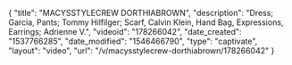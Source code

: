 {
    "title": "MACYSSTYLECREW DORTHIABROWN",
    "description": "Dress; Garcia, Pants; Tommy Hilfilger; Scarf, Calvin Klein, Hand Bag, Expressions, Earrings; Adrienne V.",
    "videoid": "178266042",
    "date_created": "1537766285",
    "date_modified": "1546466790",
    "type": "captivate",
    "layout": "video",
    "url": "\/v\/macysstylecrew-dorthiabrown\/178266042"
}